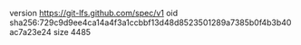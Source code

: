 version https://git-lfs.github.com/spec/v1
oid sha256:729c9d9ee4ca14a4f3a1ccbbf13d48d8523501289a7385b0f4b3b40ac7a23e24
size 4485
